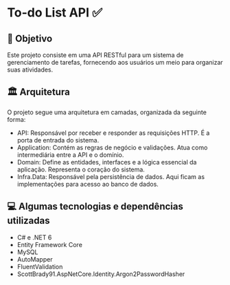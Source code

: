 # To-do List API ✅

## 🎯 Objetivo
Este projeto consiste em uma API RESTful para um sistema de gerenciamento de tarefas, fornecendo aos usuários um meio para organizar suas atividades.

## 🏛️ Arquitetura
O projeto segue uma arquitetura em camadas, organizada da seguinte forma:
- API: Responsável por receber e responder as requisições HTTP. É a porta de entrada do sistema.
- Application: Contém as regras de negócio e validações. Atua como intermediária entre a API e o domínio.
- Domain: Define as entidades, interfaces e a lógica essencial da aplicação. Representa o coração do sistema.
- Infra.Data: Responsável pela persistência de dados. Aqui ficam as implementações para acesso ao banco de dados.

## 💻 Algumas tecnologias e dependências utilizadas
- C# e .NET 6
- Entity Framework Core
- MySQL
- AutoMapper
- FluentValidation
- ScottBrady91.AspNetCore.Identity.Argon2PasswordHasher
